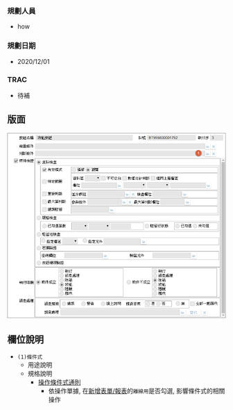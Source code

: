 ### <div id="user">規劃人員</div>
* how

### <div id="updatedate">規劃日期</div>
* 2020/12/01

### <div id="trac">TRAC</div>
* <ps>待補</ps> 

## <div id="layout">版面</div>
![pic][image_BALimitation]

## <div id="object-desc">欄位說明</div>
* `(1)條件式`
    * 用途說明
    * 規格說明
        * [操作條件式通則][link_ruledialog1]
            * 依操作單據, 在[新增表單/報表][link_AddFormReport]的`離線用`是否勾選, 影響條件式的相關操作

<!-- 圖片 -->
[image_BALimitation]:attachment/BALimitation.png

<!-- 超連結 -->
[link_ruledialog1]:/8.10.0/IDE/Specification/RulesDialog/README#ruledialog1 "共用通則_開啟單據/操作條件式通則"
[link_AddFormReport]:../Home/AddFormReport "新增表單/報表"